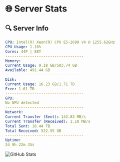 # 🌐 Server Stats
## 🔍 Server Info
```yaml
CPU: Intel(R) Xeon(R) CPU E5-2699 v4 @ 1255.62GHz
CPU Usage: 1.10%
Cores: 44P | 88T
-----------------------------------
Memory:
Current Usage: 9.18 GB/503.74 GB
Available: 491.44 GB
-----------------------------------
Disk:
Current Usage: 16.23 GB/1.71 TB
Free: 1.61 TB
-----------------------------------
GPU:
No GPU detected
-----------------------------------
Network:
Current Transfer (Sent): 142.83 MB/s
Current Transfer (Received): 2.10 MB/s
Total Sent: 18.44 TB
Total Received: 522.55 GB
-----------------------------------
Uptime:
2d 9h 22m 35s
```
![GitHub Stats](https://img.shields.io/badge/Updated-2025-02-10_08:05:53-blue)